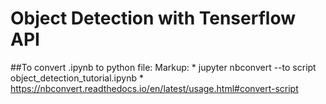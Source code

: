 # Object Detection with Tenserflow API

##To convert .ipynb to python file:
Markup: * jupyter nbconvert --to script object_detection_tutorial.ipynb
        * https://nbconvert.readthedocs.io/en/latest/usage.html#convert-script
